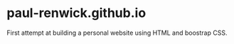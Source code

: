# paul-renwick.github.io

First attempt at building a personal website using HTML and boostrap CSS. 

